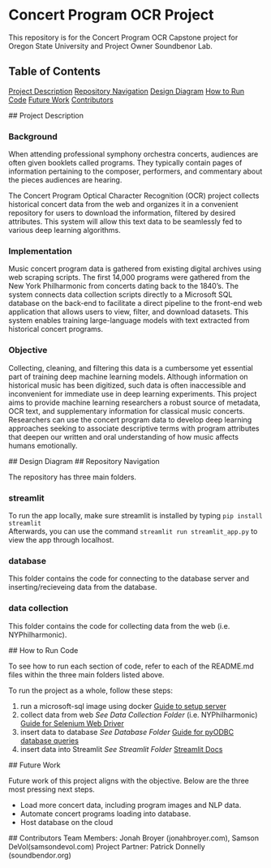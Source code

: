 # Concert Program OCR Project

This repository is for the Concert Program OCR Capstone project for Oregon State University and Project Owner Soundbenor Lab.

## Table of Contents
[Project Description](#project_description)
[Repository Navigation](#repository_navigation)
[Design Diagram](#design_diagram)
[How to Run Code](#how_to_run)
[Future Work](#future_work)
[Contributors](#contributors) 

<a name="project_description"/>
## Project Description

### Background

When attending professional symphony orchestra concerts, audiences are often given booklets called programs. They typically contain pages of information pertaining to the composer, performers, and commentary about the pieces audiences are hearing. 

The Concert Program Optical Character Recognition (OCR) project collects historical concert data from the web and organizes it in a convenient repository for users to download the information, filtered by desired attributes. This system will allow this text data to be seamlessly fed to various deep learning algorithms. 
 
### Implementation

Music concert program data is gathered from existing digital archives using web scraping scripts. The first 14,000 programs were gathered from the New York Philharmonic from concerts dating back to the 1840’s. The system connects data collection scripts directly to a Microsoft SQL database on the back-end to facilitate a direct pipeline to the front-end web application that allows users to view, filter, and download datasets. This system enables training large-language models with text extracted from historical concert programs.

### Objective

Collecting, cleaning, and filtering this data is a cumbersome yet essential part of training deep machine learning models. Although information on historical music has been digitized, such data is often inaccessible and inconvenient for immediate use in deep learning experiments. This project aims to provide machine learning researchers a robust source of metadata, OCR text, and supplementary information for classical music concerts. Researchers can use the concert program data to develop deep learning approaches seeking to associate descriptive terms with program attributes that deepen our written and oral understanding of how music affects humans  emotionally. 

<a name="design_diagram"/>
## Design Diagram

<a name="repository_navigation"/>
## Repository Navigation

The repository has three main folders.

### streamlit

To run the app locally, make sure streamlit is installed by typing `pip install streamlit`\
Afterwards, you can use the command `streamlit run streamlit_app.py` to view the app through localhost.

### database

This folder contains the code for connecting to the database server and inserting/recieveing data from the database.

### data collection

This folder contains the code for collecting data from the web (i.e. NYPhilharmonic).

<a name="how_to_run"/>
## How to Run Code

To see how to run each section of code, refer to each of the README.md files within the three main folders listed above. 

To run the project as a whole, follow these steps: 
1. run a microsoft-sql image using docker [Guide to setup server](https://learn.microsoft.com/en-us/azure/azure-sql/database/free-sql-db-free-account-how-to-deploy?view=azuresql)
2. collect data from web *See Data Collection Folder* (i.e. NYPhilharmonic) [Guide for Selenium Web Driver](https://www.selenium.dev/documentation/)
3. insert data to database *See Database Folder* [Guide for pyODBC database queries](https://learn.microsoft.com/en-us/sql/connect/python/pyodbc/step-3-proof-of-concept-connecting-to-sql-using-pyodbc?view=sql-server-ver16)
4. insert data into Streamlit *See Streamlit Folder* [Streamlit Docs](https://docs.streamlit.io/)

<a name="future_work"/>
## Future Work

Future work of this project aligns with the objective. Below are the three most pressing next steps. 

* Load more concert data, including program images and NLP data.
* Automate concert programs loading into database.
* Host database on the cloud

<a name="future_work"/>
## Contributors
Team Members: Jonah Broyer (jonahbroyer.com), Samson DeVol(samsondevol.com)
Project Partner: Patrick Donnelly (soundbendor.org)